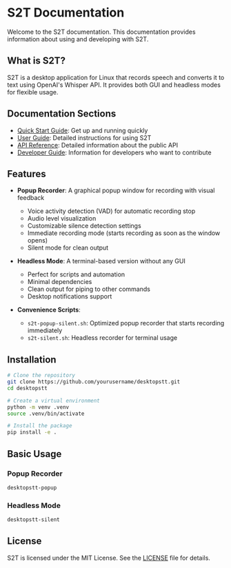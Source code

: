 # S2T Documentation

Welcome to the S2T documentation. This documentation provides information about using and developing with S2T.

## What is S2T?

S2T is a desktop application for Linux that records speech and converts it to text using OpenAI's Whisper API. It provides both GUI and headless modes for flexible usage.

## Documentation Sections

- [Quick Start Guide](quick_start.md): Get up and running quickly
- [User Guide](user_guide.md): Detailed instructions for using S2T
- [API Reference](api_reference.md): Detailed information about the public API
- [Developer Guide](developer_guide.md): Information for developers who want to contribute

## Features

- **Popup Recorder**: A graphical popup window for recording with visual feedback
  - Voice activity detection (VAD) for automatic recording stop
  - Audio level visualization
  - Customizable silence detection settings
  - Immediate recording mode (starts recording as soon as the window opens)
  - Silent mode for clean output

- **Headless Mode**: A terminal-based version without any GUI
  - Perfect for scripts and automation
  - Minimal dependencies
  - Clean output for piping to other commands
  - Desktop notifications support

- **Convenience Scripts**:
  - `s2t-popup-silent.sh`: Optimized popup recorder that starts recording immediately
  - `s2t-silent.sh`: Headless recorder for terminal usage

## Installation

```bash
# Clone the repository
git clone https://github.com/yourusername/desktopstt.git
cd desktopstt

# Create a virtual environment
python -m venv .venv
source .venv/bin/activate

# Install the package
pip install -e .
```

## Basic Usage

### Popup Recorder

```bash
desktopstt-popup
```

### Headless Mode

```bash
desktopstt-silent
```

## License

S2T is licensed under the MIT License. See the [LICENSE](../LICENSE) file for details.
